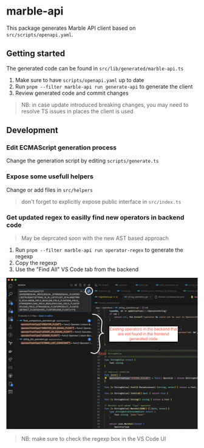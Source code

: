 # marble-api

This package generates Marble API client based on `src/scripts/openapi.yaml`.

## Getting started

The generated code can be found in `src/lib/generated/marble-api.ts`

1. Make sure to have `scripts/openapi.yaml` up to date
2. Run `pnpm --filter marble-api run generate-api` to generate the client
3. Review generated code and commit changes

> NB: in case update introduced breaking changes, you may need to resolve TS issues in places the client is used

## Development

### Edit ECMAScript generation process

Change the generation script by editing `scripts/generate.ts`

### Expose some usefull helpers

Change or add files in `src/helpers`

> don't forget to explicitly expose public interface in `src/index.ts`

### Get updated regex to easilly find new operators in backend code

> May be deprcated soon with the new AST based approach

1. Run `pnpm --filter marble-api run operator-regex` to generate the regexp
2. Copy the regexp
3. Use the "Find All" VS Code tab from the backend

![regexp-example-backend](./docs/regexp-example.png)

> NB: make sure to check the regexp box in the VS Code UI
